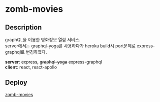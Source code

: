 # zomb-movies

## Description

graphQL을 이용한 영화정보 열람 서비스.  
server에서는 graphql-yoga를 사용하다가 heroku build시 port문제로 express-graphql로 변경하였다.

**server**: express, <del>graphql-yoga</del> express-graphql  
**client**: react, react-apollo

## Deploy

[zomb-movies](https://zomb-movies.herokuapp.com)
